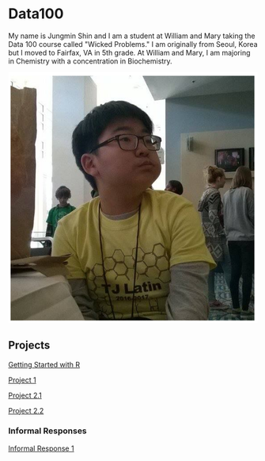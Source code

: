 

# Data100
My name is Jungmin Shin and I am a student at William and Mary taking the Data 100 course called "Wicked Problems." I am originally from Seoul, Korea but I moved to Fairfax, VA in 5th grade. At William and Mary, I am majoring in Chemistry with a concentration in Biochemistry. 

![](ProfilePicture.PNG)

## Projects
[Getting Started with R](GettingStartedwithR.md) 

[Project 1](Project_1.md)

[Project 2.1](Project_2_1.md)

[Project 2.2](Project_2_2.md)

### Informal Responses
[Informal Response 1](Informal_Response_1.md)
